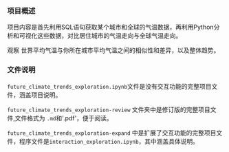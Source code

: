 ### 项目概述
项目内容是首先利用SQL语句获取某个城市和全球的气温数据，再利用Python分析和可视化这些数据，对比居住城市的气温走向与全球气温走向。

观察 世界平均气温与你所在城市平均气温之间的相似性和差异，以及整体趋势。

### 文件说明
`future_climate_trends_exploration.ipynb`文件是没有交互功能的完整项目文件，涵盖项目说明。

`future_climate_trends_exploration-review` 文件夹中是修订版的完整项目文件,文件格式为 `.md`和'.pdf'，便于阅读。

`future_climate_trends_exploration-expand` 中是扩展了交互功能的完整项目文件，程序文件是`interaction_exploration.ipynb`，其中涵盖具体说明。